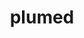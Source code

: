 ---
title: "plumed"
layout: cache
categories: [package, develop]
meta: {"versions": ["2.8.2"], "compilers": ["gcc@=11.1.0", "oneapi@=2023.0.0", "oneapi@=2023.1.0"], "oss": ["ubuntu20.04"], "platforms": ["linux"], "targets": ["ppc64le", "x86_64", "x86_64_v3"], "stacks": ["e4s", "e4s-oneapi", "e4s-power", "root"], "num_specs": 26, "num_specs_by_stack": {"root": 26, "e4s-power": 9, "e4s-oneapi": 9, "e4s": 8}}
spec_details: [{"hash": "5i3qtaf2ha3gvjk5s5ml75ut5p26nq32", "compiler": "gcc@=11.1.0", "versions": ["2.8.2"], "os": "ubuntu20.04", "platform": "linux", "target": "ppc64le", "variants": ["arrayfire=none", "build_system=autotools", "+gsl", "+mpi", "optional_modules=all", "+shared"], "stacks": ["root", "e4s-power"], "size": "-", "tarball": "https://binaries.spack.io/develop/build_cache/linux-ubuntu20.04-ppc64le/gcc-11.1.0/plumed-2.8.2/linux-ubuntu20.04-ppc64le-gcc-11.1.0-plumed-2.8.2-5i3qtaf2ha3gvjk5s5ml75ut5p26nq32.spack"}, {"hash": "aqkg6enlfjanwu3jjq6eyjpnlsrsprsx", "compiler": "gcc@=11.1.0", "versions": ["2.8.2"], "os": "ubuntu20.04", "platform": "linux", "target": "ppc64le", "variants": ["arrayfire=none", "build_system=autotools", "+gsl", "+mpi", "optional_modules=all", "+shared"], "stacks": ["root", "e4s-power"], "size": "-", "tarball": "https://binaries.spack.io/develop/build_cache/linux-ubuntu20.04-ppc64le/gcc-11.1.0/plumed-2.8.2/linux-ubuntu20.04-ppc64le-gcc-11.1.0-plumed-2.8.2-aqkg6enlfjanwu3jjq6eyjpnlsrsprsx.spack"}, {"hash": "m2iimj2rp7dihnzluxmvoqcf6krtiunw", "compiler": "gcc@=11.1.0", "versions": ["2.8.2"], "os": "ubuntu20.04", "platform": "linux", "target": "ppc64le", "variants": ["arrayfire=none", "build_system=autotools", "+gsl", "+mpi", "optional_modules=all", "+shared"], "stacks": ["root", "e4s-power"], "size": "-", "tarball": "https://binaries.spack.io/develop/build_cache/linux-ubuntu20.04-ppc64le/gcc-11.1.0/plumed-2.8.2/linux-ubuntu20.04-ppc64le-gcc-11.1.0-plumed-2.8.2-m2iimj2rp7dihnzluxmvoqcf6krtiunw.spack"}, {"hash": "cngqdwnpjhbxaul7zo6pgopo3lv42zqg", "compiler": "gcc@=11.1.0", "versions": ["2.8.2"], "os": "ubuntu20.04", "platform": "linux", "target": "ppc64le", "variants": ["arrayfire=none", "build_system=autotools", "+gsl", "+mpi", "optional_modules=all", "+shared"], "stacks": ["root", "e4s-power"], "size": "-", "tarball": "https://binaries.spack.io/develop/build_cache/linux-ubuntu20.04-ppc64le/gcc-11.1.0/plumed-2.8.2/linux-ubuntu20.04-ppc64le-gcc-11.1.0-plumed-2.8.2-cngqdwnpjhbxaul7zo6pgopo3lv42zqg.spack"}, {"hash": "mr3awsroe5hwtbd4ijs6vpnqg6x3xtgp", "compiler": "gcc@=11.1.0", "versions": ["2.8.2"], "os": "ubuntu20.04", "platform": "linux", "target": "ppc64le", "variants": ["arrayfire=none", "build_system=autotools", "+gsl", "+mpi", "optional_modules=all", "+shared"], "stacks": ["root", "e4s-power"], "size": "-", "tarball": "https://binaries.spack.io/develop/build_cache/linux-ubuntu20.04-ppc64le/gcc-11.1.0/plumed-2.8.2/linux-ubuntu20.04-ppc64le-gcc-11.1.0-plumed-2.8.2-mr3awsroe5hwtbd4ijs6vpnqg6x3xtgp.spack"}, {"hash": "eqxzwhui64s2krejl7e6k4e2bbj2nn3j", "compiler": "gcc@=11.1.0", "versions": ["2.8.2"], "os": "ubuntu20.04", "platform": "linux", "target": "ppc64le", "variants": ["arrayfire=none", "build_system=autotools", "+gsl", "+mpi", "optional_modules=all", "+shared"], "stacks": ["root", "e4s-power"], "size": "-", "tarball": "https://binaries.spack.io/develop/build_cache/linux-ubuntu20.04-ppc64le/gcc-11.1.0/plumed-2.8.2/linux-ubuntu20.04-ppc64le-gcc-11.1.0-plumed-2.8.2-eqxzwhui64s2krejl7e6k4e2bbj2nn3j.spack"}, {"hash": "f4rhziklfonsqtkiccu3aw6gmfh6ilyy", "compiler": "gcc@=11.1.0", "versions": ["2.8.2"], "os": "ubuntu20.04", "platform": "linux", "target": "ppc64le", "variants": ["arrayfire=none", "build_system=autotools", "+gsl", "+mpi", "optional_modules=all", "+shared"], "stacks": ["root", "e4s-power"], "size": "-", "tarball": "https://binaries.spack.io/develop/build_cache/linux-ubuntu20.04-ppc64le/gcc-11.1.0/plumed-2.8.2/linux-ubuntu20.04-ppc64le-gcc-11.1.0-plumed-2.8.2-f4rhziklfonsqtkiccu3aw6gmfh6ilyy.spack"}, {"hash": "bfvocyxujsvqgzj7bevarw476rnwcp33", "compiler": "gcc@=11.1.0", "versions": ["2.8.2"], "os": "ubuntu20.04", "platform": "linux", "target": "ppc64le", "variants": ["arrayfire=none", "build_system=autotools", "+gsl", "+mpi", "optional_modules=all", "+shared"], "stacks": ["root", "e4s-power"], "size": "-", "tarball": "https://binaries.spack.io/develop/build_cache/linux-ubuntu20.04-ppc64le/gcc-11.1.0/plumed-2.8.2/linux-ubuntu20.04-ppc64le-gcc-11.1.0-plumed-2.8.2-bfvocyxujsvqgzj7bevarw476rnwcp33.spack"}, {"hash": "nyyydrjszqrzb6ydii2rlaifxul2ebyh", "compiler": "gcc@=11.1.0", "versions": ["2.8.2"], "os": "ubuntu20.04", "platform": "linux", "target": "ppc64le", "variants": ["arrayfire=none", "build_system=autotools", "+gsl", "+mpi", "optional_modules=all", "+shared"], "stacks": ["root", "e4s-power"], "size": "-", "tarball": "https://binaries.spack.io/develop/build_cache/linux-ubuntu20.04-ppc64le/gcc-11.1.0/plumed-2.8.2/linux-ubuntu20.04-ppc64le-gcc-11.1.0-plumed-2.8.2-nyyydrjszqrzb6ydii2rlaifxul2ebyh.spack"}, {"hash": "n7uxkgziql57ajyjjcyo5gxemjprrdan", "compiler": "oneapi@=2023.0.0", "versions": ["2.8.2"], "os": "ubuntu20.04", "platform": "linux", "target": "x86_64", "variants": ["arrayfire=none", "build_system=autotools", "+gsl", "+mpi", "optional_modules=all", "+shared"], "stacks": ["e4s-oneapi", "root"], "size": "-", "tarball": "https://binaries.spack.io/develop/build_cache/linux-ubuntu20.04-x86_64/oneapi-2023.0.0/plumed-2.8.2/linux-ubuntu20.04-x86_64-oneapi-2023.0.0-plumed-2.8.2-n7uxkgziql57ajyjjcyo5gxemjprrdan.spack"}, {"hash": "iaj655avfj7erakdfukalwemtz66h7iw", "compiler": "oneapi@=2023.0.0", "versions": ["2.8.2"], "os": "ubuntu20.04", "platform": "linux", "target": "x86_64", "variants": ["arrayfire=none", "build_system=autotools", "+gsl", "+mpi", "optional_modules=all", "+shared"], "stacks": ["e4s-oneapi", "root"], "size": "-", "tarball": "https://binaries.spack.io/develop/build_cache/linux-ubuntu20.04-x86_64/oneapi-2023.0.0/plumed-2.8.2/linux-ubuntu20.04-x86_64-oneapi-2023.0.0-plumed-2.8.2-iaj655avfj7erakdfukalwemtz66h7iw.spack"}, {"hash": "eawwotdst47geqmuo5mzzhkdlcyyzg36", "compiler": "oneapi@=2023.0.0", "versions": ["2.8.2"], "os": "ubuntu20.04", "platform": "linux", "target": "x86_64", "variants": ["arrayfire=none", "build_system=autotools", "+gsl", "+mpi", "optional_modules=all", "+shared"], "stacks": ["e4s-oneapi", "root"], "size": "-", "tarball": "https://binaries.spack.io/develop/build_cache/linux-ubuntu20.04-x86_64/oneapi-2023.0.0/plumed-2.8.2/linux-ubuntu20.04-x86_64-oneapi-2023.0.0-plumed-2.8.2-eawwotdst47geqmuo5mzzhkdlcyyzg36.spack"}, {"hash": "cuaxsprerxqjddxl7aomlnqxtpgryumu", "compiler": "oneapi@=2023.0.0", "versions": ["2.8.2"], "os": "ubuntu20.04", "platform": "linux", "target": "x86_64", "variants": ["arrayfire=none", "build_system=autotools", "+gsl", "+mpi", "optional_modules=all", "+shared"], "stacks": ["e4s-oneapi", "root"], "size": "-", "tarball": "https://binaries.spack.io/develop/build_cache/linux-ubuntu20.04-x86_64/oneapi-2023.0.0/plumed-2.8.2/linux-ubuntu20.04-x86_64-oneapi-2023.0.0-plumed-2.8.2-cuaxsprerxqjddxl7aomlnqxtpgryumu.spack"}, {"hash": "t6pxn7laufx35awsslvxserx6llvdhkj", "compiler": "oneapi@=2023.0.0", "versions": ["2.8.2"], "os": "ubuntu20.04", "platform": "linux", "target": "x86_64", "variants": ["arrayfire=none", "build_system=autotools", "+gsl", "+mpi", "optional_modules=all", "+shared"], "stacks": ["e4s-oneapi", "root"], "size": "-", "tarball": "https://binaries.spack.io/develop/build_cache/linux-ubuntu20.04-x86_64/oneapi-2023.0.0/plumed-2.8.2/linux-ubuntu20.04-x86_64-oneapi-2023.0.0-plumed-2.8.2-t6pxn7laufx35awsslvxserx6llvdhkj.spack"}, {"hash": "uux6ale3nz7sb3e3oc6c7ocpg6oqolnn", "compiler": "oneapi@=2023.1.0", "versions": ["2.8.2"], "os": "ubuntu20.04", "platform": "linux", "target": "x86_64", "variants": ["arrayfire=none", "build_system=autotools", "+gsl", "+mpi", "optional_modules=all", "+shared"], "stacks": ["e4s-oneapi", "root"], "size": "-", "tarball": "https://binaries.spack.io/develop/build_cache/linux-ubuntu20.04-x86_64/oneapi-2023.1.0/plumed-2.8.2/linux-ubuntu20.04-x86_64-oneapi-2023.1.0-plumed-2.8.2-uux6ale3nz7sb3e3oc6c7ocpg6oqolnn.spack"}, {"hash": "3yoyahczi3uaxklxbcjpz5ydilc6falg", "compiler": "oneapi@=2023.1.0", "versions": ["2.8.2"], "os": "ubuntu20.04", "platform": "linux", "target": "x86_64", "variants": ["arrayfire=none", "build_system=autotools", "+gsl", "+mpi", "optional_modules=all", "+shared"], "stacks": ["e4s-oneapi", "root"], "size": "-", "tarball": "https://binaries.spack.io/develop/build_cache/linux-ubuntu20.04-x86_64/oneapi-2023.1.0/plumed-2.8.2/linux-ubuntu20.04-x86_64-oneapi-2023.1.0-plumed-2.8.2-3yoyahczi3uaxklxbcjpz5ydilc6falg.spack"}, {"hash": "zmniaoqxmtbjyitr7w4iiadnsunz2owb", "compiler": "oneapi@=2023.1.0", "versions": ["2.8.2"], "os": "ubuntu20.04", "platform": "linux", "target": "x86_64", "variants": ["arrayfire=none", "build_system=autotools", "+gsl", "+mpi", "optional_modules=all", "+shared"], "stacks": ["e4s-oneapi", "root"], "size": "-", "tarball": "https://binaries.spack.io/develop/build_cache/linux-ubuntu20.04-x86_64/oneapi-2023.1.0/plumed-2.8.2/linux-ubuntu20.04-x86_64-oneapi-2023.1.0-plumed-2.8.2-zmniaoqxmtbjyitr7w4iiadnsunz2owb.spack"}, {"hash": "talfy4auxcomxjo7ndibitlwds3hmcao", "compiler": "oneapi@=2023.1.0", "versions": ["2.8.2"], "os": "ubuntu20.04", "platform": "linux", "target": "x86_64", "variants": ["arrayfire=none", "build_system=autotools", "+gsl", "+mpi", "optional_modules=all", "+shared"], "stacks": ["e4s-oneapi", "root"], "size": "-", "tarball": "https://binaries.spack.io/develop/build_cache/linux-ubuntu20.04-x86_64/oneapi-2023.1.0/plumed-2.8.2/linux-ubuntu20.04-x86_64-oneapi-2023.1.0-plumed-2.8.2-talfy4auxcomxjo7ndibitlwds3hmcao.spack"}, {"hash": "keoamwydlqoob27vv6ffwmjnfn3eoydk", "compiler": "gcc@=11.1.0", "versions": ["2.8.2"], "os": "ubuntu20.04", "platform": "linux", "target": "x86_64_v3", "variants": ["arrayfire=none", "build_system=autotools", "+gsl", "+mpi", "optional_modules=all", "+shared"], "stacks": ["e4s", "root"], "size": "-", "tarball": "https://binaries.spack.io/develop/build_cache/linux-ubuntu20.04-x86_64_v3/gcc-11.1.0/plumed-2.8.2/linux-ubuntu20.04-x86_64_v3-gcc-11.1.0-plumed-2.8.2-keoamwydlqoob27vv6ffwmjnfn3eoydk.spack"}, {"hash": "kfbiigkf7lr2y7rouwfi3wqyrlfagjo6", "compiler": "gcc@=11.1.0", "versions": ["2.8.2"], "os": "ubuntu20.04", "platform": "linux", "target": "x86_64_v3", "variants": ["arrayfire=none", "build_system=autotools", "+gsl", "+mpi", "optional_modules=all", "+shared"], "stacks": ["e4s", "root"], "size": "-", "tarball": "https://binaries.spack.io/develop/build_cache/linux-ubuntu20.04-x86_64_v3/gcc-11.1.0/plumed-2.8.2/linux-ubuntu20.04-x86_64_v3-gcc-11.1.0-plumed-2.8.2-kfbiigkf7lr2y7rouwfi3wqyrlfagjo6.spack"}, {"hash": "ef5rvki3e2v7opuvth3mlobspujnpk3u", "compiler": "gcc@=11.1.0", "versions": ["2.8.2"], "os": "ubuntu20.04", "platform": "linux", "target": "x86_64_v3", "variants": ["arrayfire=none", "build_system=autotools", "+gsl", "+mpi", "optional_modules=all", "+shared"], "stacks": ["e4s", "root"], "size": "-", "tarball": "https://binaries.spack.io/develop/build_cache/linux-ubuntu20.04-x86_64_v3/gcc-11.1.0/plumed-2.8.2/linux-ubuntu20.04-x86_64_v3-gcc-11.1.0-plumed-2.8.2-ef5rvki3e2v7opuvth3mlobspujnpk3u.spack"}, {"hash": "gn3iytvanw2e2qc3vfzxvf67x4yrswry", "compiler": "gcc@=11.1.0", "versions": ["2.8.2"], "os": "ubuntu20.04", "platform": "linux", "target": "x86_64_v3", "variants": ["arrayfire=none", "build_system=autotools", "+gsl", "+mpi", "optional_modules=all", "+shared"], "stacks": ["e4s", "root"], "size": "-", "tarball": "https://binaries.spack.io/develop/build_cache/linux-ubuntu20.04-x86_64_v3/gcc-11.1.0/plumed-2.8.2/linux-ubuntu20.04-x86_64_v3-gcc-11.1.0-plumed-2.8.2-gn3iytvanw2e2qc3vfzxvf67x4yrswry.spack"}, {"hash": "2t63ljpbs6rmgdb52rhalhdvehcfhndd", "compiler": "gcc@=11.1.0", "versions": ["2.8.2"], "os": "ubuntu20.04", "platform": "linux", "target": "x86_64_v3", "variants": ["arrayfire=none", "build_system=autotools", "+gsl", "+mpi", "optional_modules=all", "+shared"], "stacks": ["e4s", "root"], "size": "-", "tarball": "https://binaries.spack.io/develop/build_cache/linux-ubuntu20.04-x86_64_v3/gcc-11.1.0/plumed-2.8.2/linux-ubuntu20.04-x86_64_v3-gcc-11.1.0-plumed-2.8.2-2t63ljpbs6rmgdb52rhalhdvehcfhndd.spack"}, {"hash": "gvkiv2ogtr3w365qpa6habgcnq4mtgbf", "compiler": "gcc@=11.1.0", "versions": ["2.8.2"], "os": "ubuntu20.04", "platform": "linux", "target": "x86_64_v3", "variants": ["arrayfire=none", "build_system=autotools", "+gsl", "+mpi", "optional_modules=all", "+shared"], "stacks": ["e4s", "root"], "size": "-", "tarball": "https://binaries.spack.io/develop/build_cache/linux-ubuntu20.04-x86_64_v3/gcc-11.1.0/plumed-2.8.2/linux-ubuntu20.04-x86_64_v3-gcc-11.1.0-plumed-2.8.2-gvkiv2ogtr3w365qpa6habgcnq4mtgbf.spack"}, {"hash": "g7nuazjeatyqcyzbwe5w6q2srqy2hugt", "compiler": "gcc@=11.1.0", "versions": ["2.8.2"], "os": "ubuntu20.04", "platform": "linux", "target": "x86_64_v3", "variants": ["arrayfire=none", "build_system=autotools", "+gsl", "+mpi", "optional_modules=all", "+shared"], "stacks": ["e4s", "root"], "size": "-", "tarball": "https://binaries.spack.io/develop/build_cache/linux-ubuntu20.04-x86_64_v3/gcc-11.1.0/plumed-2.8.2/linux-ubuntu20.04-x86_64_v3-gcc-11.1.0-plumed-2.8.2-g7nuazjeatyqcyzbwe5w6q2srqy2hugt.spack"}, {"hash": "pwk5uvzm43zhp22wjrjnzx5xjsfxppes", "compiler": "gcc@=11.1.0", "versions": ["2.8.2"], "os": "ubuntu20.04", "platform": "linux", "target": "x86_64_v3", "variants": ["arrayfire=none", "build_system=autotools", "+gsl", "+mpi", "optional_modules=all", "+shared"], "stacks": ["e4s", "root"], "size": "-", "tarball": "https://binaries.spack.io/develop/build_cache/linux-ubuntu20.04-x86_64_v3/gcc-11.1.0/plumed-2.8.2/linux-ubuntu20.04-x86_64_v3-gcc-11.1.0-plumed-2.8.2-pwk5uvzm43zhp22wjrjnzx5xjsfxppes.spack"}]
---